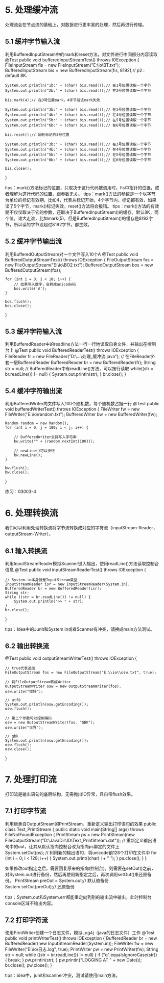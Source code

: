 # 5. 处理缓冲流

处理流会在节点流的基础上，对数据进行更丰富的处理，然后再进行传输。

## 5.1 缓冲字节输入流
利用BufferedInputStream中的mark和reset方法，对文件进行中间部分内容读取
@Test
public void bufferedInputStreamTest() throws IOException {
	FileInputStream fis = new FileInputStream("E:\\io\\BT.txt");
	BufferedInputStream bis = new BufferedInputStream(fis, 8192);// p2 : default 8K.

	System.out.println("1b:" + (char) bis.read());// 在1号位置读取一个字节
	System.out.println("2b:" + (char) bis.read());// 在2号位置读取一个字节

	bis.mark(4);// 在3号位置mark，4字节后该mark失效

	System.out.println("3b:" + (char) bis.read());// 在3号位置读取一个字节
	System.out.println("4b:" + (char) bis.read());// 在4号位置读取一个字节
	System.out.println("5b:" + (char) bis.read());// 在5号位置读取一个字节
	System.out.println("6b:" + (char) bis.read());// 在6号位置读取一个字节

	bis.reset();// 回到标记的3号位置

	System.out.println("3b:" + (char) bis.read());// 在3号位置读取一个字节
	System.out.println("4b:" + (char) bis.read());// 在4号位置读取一个字节
	System.out.println("5b:" + (char) bis.read());// 在5号位置读取一个字节
	System.out.println("6b:" + (char) bis.read());// 在6号位置读取一个字节

	bis.close();
}


tips：mark()方法标记的位置，只取决于这行代码被调用时，fis中指针的位置，或者理解为这行代码的位置，跟参数无关。
tips：mark()方法的参数是一个以字节为单位的标记有效期，比如4，代表从标记开始，4个字节内，标记都有效，如果读了5个字节，mark()标记失效，reset()方法将会报错。
tips：mark()方法的有效期不仅仅取决于它的参数，还取决于BufferedInputStream()的缓存，默认8K，两个值，谁大走谁，比如mark(5)，但是BufferedInputStream()的缓存是8192字节，所以读的字节没超过8192字节，都生效。

## 5.2 缓冲字节输出流
利用BufferedOutputStream对一个文件写入10个A
@Test
public void BufferedOutputStreamTest() throws IOException {
	FileOutputStream fos = new FileOutputStream("E:\\io\\BO2.txt");
	BufferedOutputStream bos = new BufferedOutputStream(fos);

	for (int i = 0; i < 10; i++) {
        // 如果写入数字，会转成unicode码
		bos.write('A');
	}

	bos.flush();
	bos.close();
}


## 5.3 缓冲字符输入流
利用BufferedReader中的readline方法一行一行地读取自身文件，并输出在控制台上
@Test
public void BufferedReaderTest() throws IOException {
	FileReader fr = new FileReader("D:\\...\\处理_缓冲流.java");
    // 在FileReader外套一层BufferedReader
	BufferedReader br = new BufferedReader(fr);
	String str = null;
    // BufferedReader中有readLine()方法，可以按行读取
	while((str = br.readLine()) != null) {
		System.out.println(str);
	}
	br.close();
}


## 5.4 缓冲字符输出流
利用BufferedWriter向文件写入100个随机数，每个随机数占据一行
@Test
public void bufferedWriterTest() throws IOException {
	FileWriter fw = new FileWriter("E:\\io\\random.txt");
	BufferedWriter bw = new BufferedWriter(fw);

    Random random = new Random();
    for (int i = 0, j = 100; i < j; i++) {
        
        // BufferedWriter支持写入字符串
        bw.write("" + (random.nextInt(100)));
        
        // newLine()可以换行
        bw.newLine();
    }
    
	bw.flush();
	bw.close();
}

练习：03003-4

# 6. 处理转换流

我们可以利用处理转换流将字节流转换成对应的字符流（inputStream-Reader，outputStream-Writer）。

## 6.1 输入转换流
利用InputStreamReader模拟Scanner键入输出，使用readLine()方法读取控制台信息
@Test
public void inputStreamReaderTest() throws IOException {
    
    // System.in本身就是InputStream类型
	InputStreamReader isr = new InputStreamReader(System.in);
	BufferedReader br = new BufferedReader(isr);
	String str;
	while ((str = br.readLine()) != null) {
		System.out.println(">> " + str);
	}
    br.close();
}


tips：Idea中的Junit和System.in或者Scanner有冲突，请换成main方法测试。

## 6.2 输出转换流
@Test
public void outputStreamWriterTest() throws IOException {
    
    // true代表追加
	FileOutputStream fos = new FileOutputStream("E:\\io\\osw.txt", true);
 
    // 将FileOutputStream转成Writer
	OutputStreamWriter osw = new OutputStreamWriter(fos);
	osw.write("你好");
 
    // utf8
	System.out.println(osw.getEncoding());
	osw.flush();

    // 第二个参数可以控制编码
	osw = new OutputStreamWriter(fos, "GBK");
	osw.write("世界");
 
    // gbk
	System.out.println(osw.getEncoding());
	osw.flush();
	osw.close();
}


# 7. 处理打印流

打印流是输出语句的底层结构，无需抛出IO异常，且自带flush效果。

## 7.1 打印字节流
利用继承自OutputStream的PrintStream，重新定义输出打印语句的效果
public class Text_PrintStream {
	public static void main(String[] args) throws FileNotFoundException {
		PrintStream ps = new PrintStream(new FileOutputStream("D:\\JavaDir\\IO\\Text_PrintStream.dat"));
		// 重新定义输出语句中的out，让其从默认指向控制台改为指向ps绑定的文件上
		System.setOut(ps);
		// 利用新的输出语句，将unicode前128个打印在文件中
		for (int i = 0; i < 128; i++) {
			System.out.print((char) i + " ");
		}
		ps.close();
	}
}


如果修改out指定之后，需要回复原来的指向(控制台)，则需要在setOut()之前，对System.out进行备份，然后再使用新指定之后，再次调用setOut()来还原备份。
PrintStream preOut = System.out;// 默认值备份
System.setOut(preOut);// 还原备份


tips：System.out和System.err都能重定向到别的输出流中输出，此时控制台console区域不输出内容。

## 7.2 打印字符流
使用PrintWriter创建一个日志文件，模拟Log4j（java的日志文件）工作
@Test
public void printWriterTest() throws IOException {
	BufferedReader br = new BufferedReader(new InputStreamReader(System.in));
	FileWriter fw = new FileWriter("E:\\io\\日志.log", true);
	PrintWriter pw = new PrintWriter(fw);
	String str = null;
	while ((str = br.readLine()) != null) {
		if ("q".equalsIgnoreCase(str)) {
			break;
		}
		pw.println(str);
	}
	pw.println("LOGGING AT " + new Date());
    br.close();
	pw.close();
}


tips：idea中，junit和scanner冲突，测试请使用main方法。